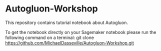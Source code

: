 # Autogluon-Workshop
This repository contains tutorial notebook about Autogluon.

To get the notebook directly on your Sagemaker notebook please run the following command on a terminal:
git clone https://github.com/MichaelDasseville/Autogluon-Workshop.git

